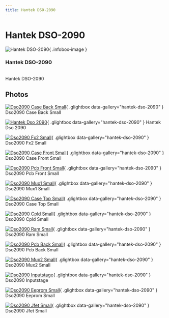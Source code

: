 ```yaml
---
title: Hantek DSO-2090
---
```


# Hantek DSO-2090

<div class="infobox" markdown>

![Hantek DSO-2090](./img/Dso2090-case-back-small.jpg){ .infobox-image }

### Hantek DSO-2090

| | |
|---|---|

</div>

[](./img/Hantek_DSO-2090.jpg)  [](./img/Hantek_DSO-2090.jpg)Hantek DSO-2090

## Photos

<div class="photo-grid" markdown>

[![Dso2090 Case Back Small](./img/Dso2090-case-back-small.jpg)](./img/Dso2090-case-back-small.jpg "Dso2090 Case Back Small"){ .glightbox data-gallery="hantek-dso-2090" }
<span class="caption">Dso2090 Case Back Small</span>

[![Hantek Dso 2090](./img/Hantek_DSO-2090.jpg)](./img/Hantek_DSO-2090.jpg "Hantek Dso 2090"){ .glightbox data-gallery="hantek-dso-2090" }
<span class="caption">Hantek Dso 2090</span>

[![Dso2090 Fx2 Small](./img/Dso2090-fx2-small.jpg)](./img/Dso2090-fx2-small.jpg "Dso2090 Fx2 Small"){ .glightbox data-gallery="hantek-dso-2090" }
<span class="caption">Dso2090 Fx2 Small</span>

[![Dso2090 Case Front Small](./img/Dso2090-case-front-small.jpg)](./img/Dso2090-case-front-small.jpg "Dso2090 Case Front Small"){ .glightbox data-gallery="hantek-dso-2090" }
<span class="caption">Dso2090 Case Front Small</span>

[![Dso2090 Pcb Front Small](./img/Dso2090-pcb-front-small.jpg)](./img/Dso2090-pcb-front-small.jpg "Dso2090 Pcb Front Small"){ .glightbox data-gallery="hantek-dso-2090" }
<span class="caption">Dso2090 Pcb Front Small</span>

[![Dso2090 Mux1 Small](./img/Dso2090-mux1-small.jpg)](./img/Dso2090-mux1-small.jpg "Dso2090 Mux1 Small"){ .glightbox data-gallery="hantek-dso-2090" }
<span class="caption">Dso2090 Mux1 Small</span>

[![Dso2090 Case Top Small](./img/Dso2090-case-top-small.jpg)](./img/Dso2090-case-top-small.jpg "Dso2090 Case Top Small"){ .glightbox data-gallery="hantek-dso-2090" }
<span class="caption">Dso2090 Case Top Small</span>

[![Dso2090 Cpld Small](./img/Dso2090-cpld-small.jpg)](./img/Dso2090-cpld-small.jpg "Dso2090 Cpld Small"){ .glightbox data-gallery="hantek-dso-2090" }
<span class="caption">Dso2090 Cpld Small</span>

[![Dso2090 Ram Small](./img/Dso2090-ram-small.jpg)](./img/Dso2090-ram-small.jpg "Dso2090 Ram Small"){ .glightbox data-gallery="hantek-dso-2090" }
<span class="caption">Dso2090 Ram Small</span>

[![Dso2090 Pcb Back Small](./img/Dso2090-pcb-back-small.jpg)](./img/Dso2090-pcb-back-small.jpg "Dso2090 Pcb Back Small"){ .glightbox data-gallery="hantek-dso-2090" }
<span class="caption">Dso2090 Pcb Back Small</span>

[![Dso2090 Mux2 Small](./img/Dso2090-mux2-small.jpg)](./img/Dso2090-mux2-small.jpg "Dso2090 Mux2 Small"){ .glightbox data-gallery="hantek-dso-2090" }
<span class="caption">Dso2090 Mux2 Small</span>

[![Dso2090 Inputstage](./img/Dso2090-inputstage.jpg)](./img/Dso2090-inputstage.jpg "Dso2090 Inputstage"){ .glightbox data-gallery="hantek-dso-2090" }
<span class="caption">Dso2090 Inputstage</span>

[![Dso2090 Eeprom Small](./img/Dso2090-eeprom-small.jpg)](./img/Dso2090-eeprom-small.jpg "Dso2090 Eeprom Small"){ .glightbox data-gallery="hantek-dso-2090" }
<span class="caption">Dso2090 Eeprom Small</span>

[![Dso2090 Jfet Small](./img/Dso2090-jfet-small.jpg)](./img/Dso2090-jfet-small.jpg "Dso2090 Jfet Small"){ .glightbox data-gallery="hantek-dso-2090" }
<span class="caption">Dso2090 Jfet Small</span>

</div>

